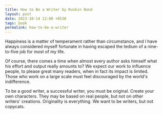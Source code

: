 ```yaml
---
title: How to Be a Writer by Ruskin Bond
layout: post
date: 2023-10-14 12:00 +0530
tags: book
permalink: how-to-be-a-writer
---
```


Happiness is a matter of temperament rather than circumstance, and I have always considered myself fortunate in having escaped the tedium of a nine-to-five job for most of my life. 

Of course, there comes a time when almost every author asks himself what his effort and output really amounts to? We expect our work to influence people, to please great many readers, when in fact its impact is limited. Those who work on a large scale must feel discouraged by the world's indifference.

To be a good writer, a successful writer, you must be original. Create your own characters. They may be based on real people, but not on other writers' creations. Originality is everything.
We want to be writers, but not copycats.